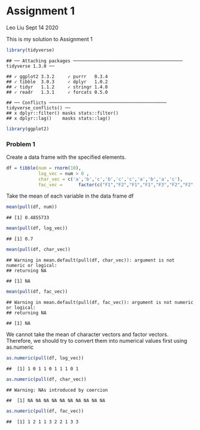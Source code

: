 Assignment 1
================
Leo Liu
Sept 14 2020

This is my solution to Assignment 1

``` r
library(tidyverse)
```

    ## ── Attaching packages ───────────────────────────────────────── tidyverse 1.3.0 ──

    ## ✓ ggplot2 3.3.2     ✓ purrr   0.3.4
    ## ✓ tibble  3.0.3     ✓ dplyr   1.0.2
    ## ✓ tidyr   1.1.2     ✓ stringr 1.4.0
    ## ✓ readr   1.3.1     ✓ forcats 0.5.0

    ## ── Conflicts ──────────────────────────────────────────── tidyverse_conflicts() ──
    ## x dplyr::filter() masks stats::filter()
    ## x dplyr::lag()    masks stats::lag()

``` r
library(ggplot2)
```

### Problem 1

Create a data frame with the specified elements.

``` r
df = tibble(num = rnorm(10), 
            log_vec = num > 0 , 
            char_vec = c('a','b','c','b','c','c','a','b','a','c'), 
            fac_vec =      factor(c("F1","F2","F1","F1","F3","F2","F2","F1","F3","F3")))
```

Take the mean of each variable in the data frame df

``` r
mean(pull(df, num))
```

    ## [1] 0.4855733

``` r
mean(pull(df, log_vec))
```

    ## [1] 0.7

``` r
mean(pull(df, char_vec))
```

    ## Warning in mean.default(pull(df, char_vec)): argument is not numeric or logical:
    ## returning NA

    ## [1] NA

``` r
mean(pull(df, fac_vec))
```

    ## Warning in mean.default(pull(df, fac_vec)): argument is not numeric or logical:
    ## returning NA

    ## [1] NA

We cannot take the mean of character vectors and factor vectors.
Therefore, we should try to convert them into numerical values first
using as.numeric

``` r
as.numeric(pull(df, log_vec))
```

    ##  [1] 1 0 1 1 0 1 1 1 0 1

``` r
as.numeric(pull(df, char_vec))
```

    ## Warning: NAs introduced by coercion

    ##  [1] NA NA NA NA NA NA NA NA NA NA

``` r
as.numeric(pull(df, fac_vec))
```

    ##  [1] 1 2 1 1 3 2 2 1 3 3

